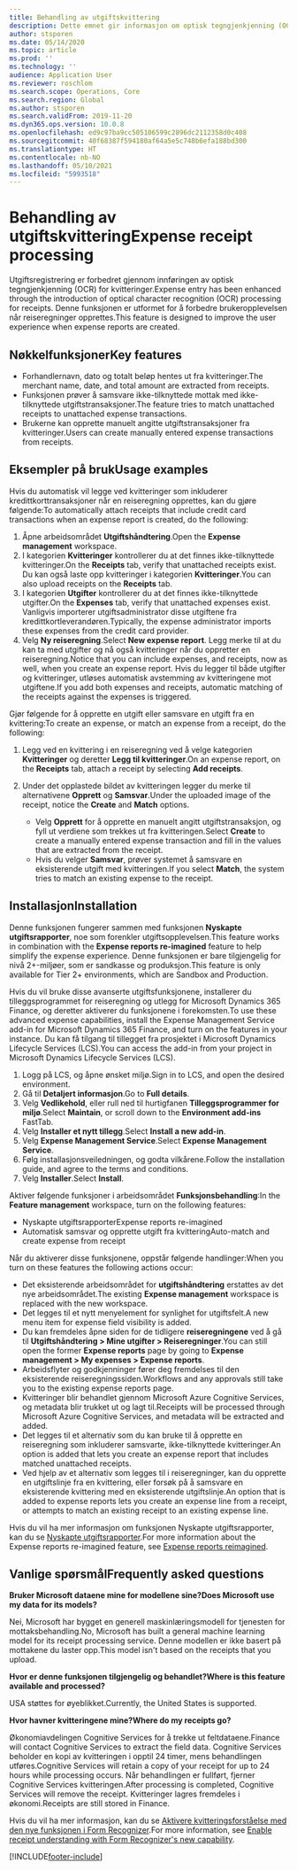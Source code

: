 ```yaml
---
title: Behandling av utgiftskvittering
description: Dette emnet gir informasjon om optisk tegngjenkjenning (OCR) for kvitteringer. Denne funksjonen er utformet for å forbedre brukeropplevelsen når reiseregninger opprettes i Microsoft Dynamics 365 Finance.
author: stsporen
ms.date: 05/14/2020
ms.topic: article
ms.prod: ''
ms.technology: ''
audience: Application User
ms.reviewer: roschlom
ms.search.scope: Operations, Core
ms.search.region: Global
ms.author: stsporen
ms.search.validFrom: 2019-11-20
ms.dyn365.ops.version: 10.0.8
ms.openlocfilehash: ed9c97ba9cc505106599c2896dc2112358d0c408
ms.sourcegitcommit: 40f68387f594180af64a5e5c748b6efa188bd300
ms.translationtype: HT
ms.contentlocale: nb-NO
ms.lasthandoff: 05/10/2021
ms.locfileid: "5993518"
---
```

# <a name="expense-receipt-processing"></a><span data-ttu-id="7c136-104">Behandling av utgiftskvittering</span><span class="sxs-lookup"><span data-stu-id="7c136-104">Expense receipt processing</span></span>

<span data-ttu-id="7c136-105">Utgiftsregistrering er forbedret gjennom innføringen av optisk tegngjenkjenning (OCR) for kvitteringer.</span><span class="sxs-lookup"><span data-stu-id="7c136-105">Expense entry has been enhanced through the introduction of optical character recognition (OCR) processing for receipts.</span></span> <span data-ttu-id="7c136-106">Denne funksjonen er utformet for å forbedre brukeropplevelsen når reiseregninger opprettes.</span><span class="sxs-lookup"><span data-stu-id="7c136-106">This feature is designed to improve the user experience when expense reports are created.</span></span>

## <a name="key-features"></a><span data-ttu-id="7c136-107">Nøkkelfunksjoner</span><span class="sxs-lookup"><span data-stu-id="7c136-107">Key features</span></span>

- <span data-ttu-id="7c136-108">Forhandlernavn, dato og totalt beløp hentes ut fra kvitteringer.</span><span class="sxs-lookup"><span data-stu-id="7c136-108">The merchant name, date, and total amount are extracted from receipts.</span></span>
- <span data-ttu-id="7c136-109">Funksjonen prøver å samsvare ikke-tilknyttede mottak med ikke-tilknyttede utgiftstransaksjoner.</span><span class="sxs-lookup"><span data-stu-id="7c136-109">The feature tries to match unattached receipts to unattached expense transactions.</span></span>
- <span data-ttu-id="7c136-110">Brukerne kan opprette manuelt angitte utgiftstransaksjoner fra kvitteringer.</span><span class="sxs-lookup"><span data-stu-id="7c136-110">Users can create manually entered expense transactions from receipts.</span></span>

## <a name="usage-examples"></a><span data-ttu-id="7c136-111">Eksempler på bruk</span><span class="sxs-lookup"><span data-stu-id="7c136-111">Usage examples</span></span>

<span data-ttu-id="7c136-112">Hvis du automatisk vil legge ved kvitteringer som inkluderer kredittkorttransaksjoner når en reiseregning opprettes, kan du gjøre følgende:</span><span class="sxs-lookup"><span data-stu-id="7c136-112">To automatically attach receipts that include credit card transactions when an expense report is created, do the following:</span></span>

  1. <span data-ttu-id="7c136-113">Åpne arbeidsområdet **Utgiftshåndtering**.</span><span class="sxs-lookup"><span data-stu-id="7c136-113">Open the **Expense management** workspace.</span></span>
  2. <span data-ttu-id="7c136-114">I kategorien **Kvitteringer** kontrollerer du at det finnes ikke-tilknyttede kvitteringer.</span><span class="sxs-lookup"><span data-stu-id="7c136-114">On the **Receipts** tab, verify that unattached receipts exist.</span></span> <span data-ttu-id="7c136-115">Du kan også laste opp kvitteringer i kategorien **Kvitteringer**.</span><span class="sxs-lookup"><span data-stu-id="7c136-115">You can also upload receipts on the **Receipts** tab.</span></span>
  3. <span data-ttu-id="7c136-116">I kategorien **Utgifter** kontrollerer du at det finnes ikke-tilknyttede utgifter.</span><span class="sxs-lookup"><span data-stu-id="7c136-116">On the **Expenses** tab, verify that unattached expenses exist.</span></span> <span data-ttu-id="7c136-117">Vanligvis importerer utgiftsadministrator disse utgiftene fra kredittkortleverandøren.</span><span class="sxs-lookup"><span data-stu-id="7c136-117">Typically, the expense administrator imports these expenses from the credit card provider.</span></span>
  4. <span data-ttu-id="7c136-118">Velg **Ny reiseregning**.</span><span class="sxs-lookup"><span data-stu-id="7c136-118">Select **New expense report**.</span></span> <span data-ttu-id="7c136-119">Legg merke til at du kan ta med utgifter og nå også kvitteringer når du oppretter en reiseregning.</span><span class="sxs-lookup"><span data-stu-id="7c136-119">Notice that you can include expenses, and receipts, now as well, when you create an expense report.</span></span> <span data-ttu-id="7c136-120">Hvis du legger til både utgifter og kvitteringer, utløses automatisk avstemming av kvitteringene mot utgiftene.</span><span class="sxs-lookup"><span data-stu-id="7c136-120">If you add both expenses and receipts, automatic matching of the receipts against the expenses is triggered.</span></span>

<span data-ttu-id="7c136-121">Gjør følgende for å opprette en utgift eller samsvare en utgift fra en kvittering:</span><span class="sxs-lookup"><span data-stu-id="7c136-121">To create an expense, or match an expense from a receipt, do the following:</span></span>

  1. <span data-ttu-id="7c136-122">Legg ved en kvittering i en reiseregning ved å velge kategorien **Kvitteringer** og deretter **Legg til kvitteringer**.</span><span class="sxs-lookup"><span data-stu-id="7c136-122">On an expense report, on the **Receipts** tab, attach a receipt by selecting **Add receipts**.</span></span>
  2. <span data-ttu-id="7c136-123">Under det opplastede bildet av kvitteringen legger du merke til alternativene **Opprett** og **Samsvar**.</span><span class="sxs-lookup"><span data-stu-id="7c136-123">Under the uploaded image of the receipt, notice the **Create** and **Match** options.</span></span>

      - <span data-ttu-id="7c136-124">Velg **Opprett** for å opprette en manuelt angitt utgiftstransaksjon, og fyll ut verdiene som trekkes ut fra kvitteringen.</span><span class="sxs-lookup"><span data-stu-id="7c136-124">Select **Create** to create a manually entered expense transaction and fill in the values that are extracted from the receipt.</span></span>
      - <span data-ttu-id="7c136-125">Hvis du velger **Samsvar**, prøver systemet å samsvare en eksisterende utgift med kvitteringen.</span><span class="sxs-lookup"><span data-stu-id="7c136-125">If you select **Match**, the system tries to match an existing expense to the receipt.</span></span>

## <a name="installation"></a><span data-ttu-id="7c136-126">Installasjon</span><span class="sxs-lookup"><span data-stu-id="7c136-126">Installation</span></span>

<span data-ttu-id="7c136-127">Denne funksjonen fungerer sammen med funksjonen **Nyskapte utgiftsrapporter**, noe som forenkler utgiftsopplevelsen.</span><span class="sxs-lookup"><span data-stu-id="7c136-127">This feature works in combination with the **Expense reports re-imagined** feature to help simplify the expense experience.</span></span> <span data-ttu-id="7c136-128">Denne funksjonen er bare tilgjengelig for nivå 2+-miljøer, som er sandkasse og produksjon.</span><span class="sxs-lookup"><span data-stu-id="7c136-128">This feature is only available for Tier 2+ environments, which are Sandbox and Production.</span></span>

<span data-ttu-id="7c136-129">Hvis du vil bruke disse avanserte utgiftsfunksjonene, installerer du tilleggsprogrammet for reiseregning og utlegg for Microsoft Dynamics 365 Finance, og deretter aktiverer du funksjonene i forekomsten.</span><span class="sxs-lookup"><span data-stu-id="7c136-129">To use these advanced expense capabilities, install the Expense Management Service add-in for Microsoft Dynamics 365 Finance, and turn on the features in your instance.</span></span> <span data-ttu-id="7c136-130">Du kan få tilgang til tillegget fra prosjektet i Microsoft Dynamics Lifecycle Services (LCS).</span><span class="sxs-lookup"><span data-stu-id="7c136-130">You can access the add-in from your project in Microsoft Dynamics Lifecycle Services (LCS).</span></span>

1. <span data-ttu-id="7c136-131">Logg på LCS, og åpne ønsket miljø.</span><span class="sxs-lookup"><span data-stu-id="7c136-131">Sign in to LCS, and open the desired environment.</span></span>
2. <span data-ttu-id="7c136-132">Gå til **Detaljert informasjon**.</span><span class="sxs-lookup"><span data-stu-id="7c136-132">Go to **Full details**.</span></span>
3. <span data-ttu-id="7c136-133">Velg **Vedlikehold**, eller rull ned til hurtigfanen **Tilleggsprogrammer for miljø**.</span><span class="sxs-lookup"><span data-stu-id="7c136-133">Select **Maintain**, or scroll down to the **Environment add-ins** FastTab.</span></span>
4. <span data-ttu-id="7c136-134">Velg **Installer et nytt tillegg**.</span><span class="sxs-lookup"><span data-stu-id="7c136-134">Select **Install a new add-in**.</span></span>
5. <span data-ttu-id="7c136-135">Velg **Expense Management Service**.</span><span class="sxs-lookup"><span data-stu-id="7c136-135">Select **Expense Management Service**.</span></span>
6. <span data-ttu-id="7c136-136">Følg installasjonsveiledningen, og godta vilkårene.</span><span class="sxs-lookup"><span data-stu-id="7c136-136">Follow the installation guide, and agree to the terms and conditions.</span></span>
7. <span data-ttu-id="7c136-137">Velg **Installer**.</span><span class="sxs-lookup"><span data-stu-id="7c136-137">Select **Install**.</span></span>

<span data-ttu-id="7c136-138">Aktiver følgende funksjoner i arbeidsområdet **Funksjonsbehandling**:</span><span class="sxs-lookup"><span data-stu-id="7c136-138">In the **Feature management** workspace, turn on the following features:</span></span>

- <span data-ttu-id="7c136-139">Nyskapte utgiftsrapporter</span><span class="sxs-lookup"><span data-stu-id="7c136-139">Expense reports re-imagined</span></span>
- <span data-ttu-id="7c136-140">Automatisk samsvar og opprette utgift fra kvittering</span><span class="sxs-lookup"><span data-stu-id="7c136-140">Auto-match and create expense from receipt</span></span>

<span data-ttu-id="7c136-141">Når du aktiverer disse funksjonene, oppstår følgende handlinger:</span><span class="sxs-lookup"><span data-stu-id="7c136-141">When you turn on these features the following actions occur:</span></span>

- <span data-ttu-id="7c136-142">Det eksisterende arbeidsområdet for **utgiftshåndtering** erstattes av det nye arbeidsområdet.</span><span class="sxs-lookup"><span data-stu-id="7c136-142">The existing **Expense management** workspace is replaced with the new workspace.</span></span>
- <span data-ttu-id="7c136-143">Det legges til et nytt menyelement for synlighet for utgiftsfelt.</span><span class="sxs-lookup"><span data-stu-id="7c136-143">A new menu item for expense field visibility is added.</span></span>
- <span data-ttu-id="7c136-144">Du kan fremdeles åpne siden for de tidligere **reiseregningene** ved å gå til **Utgiftshåndtering > Mine utgifter > Reiseregninger**.</span><span class="sxs-lookup"><span data-stu-id="7c136-144">You can still open the former **Expense reports** page by going to **Expense management > My expenses > Expense reports**.</span></span>
- <span data-ttu-id="7c136-145">Arbeidsflyter og godkjenninger fører deg fremdelses til den eksisterende reiseregningssiden.</span><span class="sxs-lookup"><span data-stu-id="7c136-145">Workflows and any approvals still take you to the existing expense reports page.</span></span>
- <span data-ttu-id="7c136-146">Kvitteringer blir behandlet gjennom Microsoft Azure Cognitive Services, og metadata blir trukket ut og lagt til.</span><span class="sxs-lookup"><span data-stu-id="7c136-146">Receipts will be processed through Microsoft Azure Cognitive Services, and metadata will be extracted and added.</span></span>
- <span data-ttu-id="7c136-147">Det legges til et alternativ som du kan bruke til å opprette en reiseregning som inkluderer samsvarte, ikke-tilknyttede kvitteringer.</span><span class="sxs-lookup"><span data-stu-id="7c136-147">An option is added that lets you create an expense report that includes matched unattached receipts.</span></span>
- <span data-ttu-id="7c136-148">Ved hjelp av et alternativ som legges til i reiseregninger, kan du opprette en utgiftslinje fra en kvittering, eller forsøk på å samsvare en eksisterende kvittering med en eksisterende utgiftslinje.</span><span class="sxs-lookup"><span data-stu-id="7c136-148">An option that is added to expense reports lets you create an expense line from a receipt, or attempts to match an existing receipt to an existing expense line.</span></span>

<span data-ttu-id="7c136-149">Hvis du vil ha mer informasjon om funksjonen Nyskapte utgiftsrapporter, kan du se [Nyskapte utgiftsrapporter](ExpenseWorkspaceNew.md).</span><span class="sxs-lookup"><span data-stu-id="7c136-149">For more information about the Expense reports re-imagined feature, see [Expense reports reimagined](ExpenseWorkspaceNew.md).</span></span>

## <a name="frequently-asked-questions"></a><span data-ttu-id="7c136-150">Vanlige spørsmål</span><span class="sxs-lookup"><span data-stu-id="7c136-150">Frequently asked questions</span></span>

<span data-ttu-id="7c136-151">**Bruker Microsoft dataene mine for modellene sine?**</span><span class="sxs-lookup"><span data-stu-id="7c136-151">**Does Microsoft use my data for its models?**</span></span>

<span data-ttu-id="7c136-152">Nei, Microsoft har bygget en generell maskinlæringsmodell for tjenesten for mottaksbehandling.</span><span class="sxs-lookup"><span data-stu-id="7c136-152">No, Microsoft has built a general machine learning model for its receipt processing service.</span></span> <span data-ttu-id="7c136-153">Denne modellen er ikke basert på mottakene du laster opp.</span><span class="sxs-lookup"><span data-stu-id="7c136-153">This model isn't based on the receipts that you upload.</span></span>

<span data-ttu-id="7c136-154">**Hvor er denne funksjonen tilgjengelig og behandlet?**</span><span class="sxs-lookup"><span data-stu-id="7c136-154">**Where is this feature available and processed?**</span></span>

<span data-ttu-id="7c136-155">USA støttes for øyeblikket.</span><span class="sxs-lookup"><span data-stu-id="7c136-155">Currently, the United States is supported.</span></span>

<span data-ttu-id="7c136-156">**Hvor havner kvitteringene mine?**</span><span class="sxs-lookup"><span data-stu-id="7c136-156">**Where do my receipts go?**</span></span>

<span data-ttu-id="7c136-157">Økonomiavdelingen Cognitive Services for å trekke ut feltdataene.</span><span class="sxs-lookup"><span data-stu-id="7c136-157">Finance will contact Cognitive Services to extract the field data.</span></span> <span data-ttu-id="7c136-158">Cognitive Services beholder en kopi av kvitteringen i opptil 24 timer, mens behandlingen utføres.</span><span class="sxs-lookup"><span data-stu-id="7c136-158">Cognitive Services will retain a copy of your receipt for up to 24 hours while processing occurs.</span></span> <span data-ttu-id="7c136-159">Når behandlingen er fullført, fjerner Cognitive Services kvitteringen.</span><span class="sxs-lookup"><span data-stu-id="7c136-159">After processing is completed, Cognitive Services will remove the receipt.</span></span> <span data-ttu-id="7c136-160">Kvitteringer lagres fremdeles i økonomi.</span><span class="sxs-lookup"><span data-stu-id="7c136-160">Receipts are still stored in Finance.</span></span>

<span data-ttu-id="7c136-161">Hvis du vil ha mer informasjon, kan du se [Aktivere kvitteringsforståelse med den nye funksjonen i Form Recognizer](https://azure.microsoft.com/blog/enable-receipt-understanding-with-form-recognizer-s-new-capability/).</span><span class="sxs-lookup"><span data-stu-id="7c136-161">For more information, see [Enable receipt understanding with Form Recognizer's new capability](https://azure.microsoft.com/blog/enable-receipt-understanding-with-form-recognizer-s-new-capability/).</span></span>


[!INCLUDE[footer-include](../includes/footer-banner.md)]